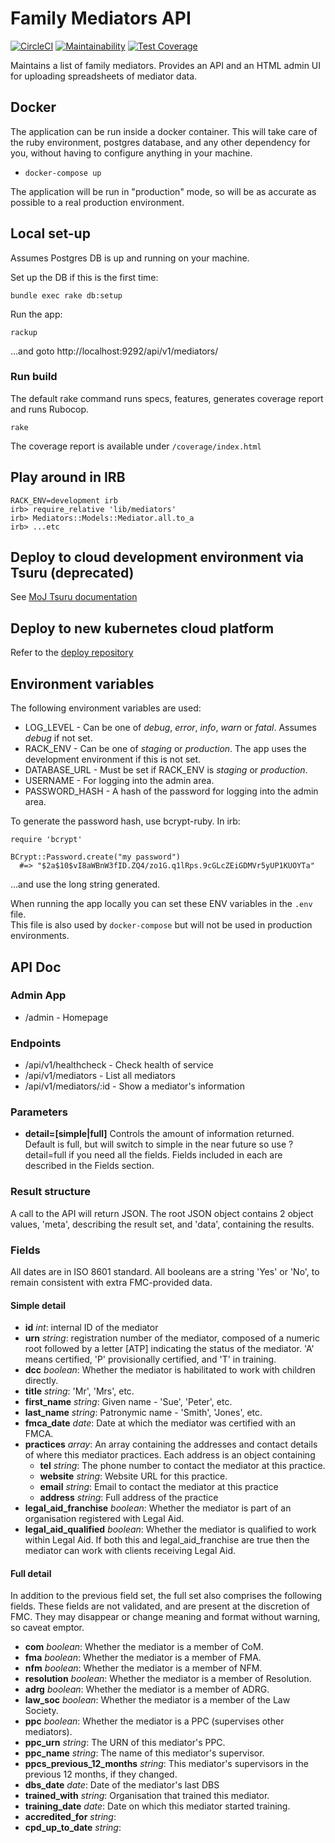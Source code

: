 # Family Mediators API
[![CircleCI](https://circleci.com/gh/ministryofjustice/family-mediators-api/tree/master.svg?style=svg)](https://circleci.com/gh/ministryofjustice/family-mediators-api/tree/master)
[![Maintainability](https://api.codeclimate.com/v1/badges/abc80e4ca233b458effe/maintainability)](https://codeclimate.com/github/ministryofjustice/family-mediators-api/maintainability)
[![Test Coverage](https://api.codeclimate.com/v1/badges/abc80e4ca233b458effe/test_coverage)](https://codeclimate.com/github/ministryofjustice/family-mediators-api/test_coverage)

Maintains a list of family mediators. Provides an API and an HTML admin UI for
uploading spreadsheets of mediator data. 

## Docker

The application can be run inside a docker container. This will take care of the ruby environment, postgres database, 
and any other dependency for you, without having to configure anything in your machine.

* `docker-compose up`

The application will be run in "production" mode, so will be as accurate as possible to a real production environment.  

## Local set-up

Assumes Postgres DB is up and running on your machine.

Set up the DB if this is the first time:

    bundle exec rake db:setup

Run the app:

    rackup

...and goto http://localhost:9292/api/v1/mediators/

### Run build

The default rake command runs specs, features, generates coverage report and runs Rubocop. 

    rake

The coverage report is available under `/coverage/index.html`


## Play around in IRB

    RACK_ENV=development irb
    irb> require_relative 'lib/mediators'
    irb> Mediators::Models::Mediator.all.to_a
    irb> ...etc


## Deploy to cloud development environment via Tsuru (deprecated)

See [MoJ Tsuru documentation](https://docs.google.com/document/d/11xQRRJ_KH4Oipn9qYCt-wk-PEaUbUrrd8pLCi1pijLE/)

## Deploy to new kubernetes cloud platform

Refer to the [deploy repository](https://github.com/ministryofjustice/family-mediators-api-deploy)

## Environment variables

The following environment variables are used:

* LOG_LEVEL - Can be one of _debug_, _error_, _info_, _warn_ or _fatal_. Assumes _debug_ if not set.
* RACK_ENV - Can be one of _staging_ or _production_. The app uses the development environment if this is not set.
* DATABASE_URL - Must be set if RACK_ENV is _staging_ or _production_.
* USERNAME - For logging into the admin area.
* PASSWORD_HASH - A hash of the password for logging into the admin area.

To generate the password hash, use bcrypt-ruby. In irb:

    require 'bcrypt'

    BCrypt::Password.create("my password")
      #=> "$2a$10$vI8aWBnW3fID.ZQ4/zo1G.q1lRps.9cGLcZEiGDMVr5yUP1KUOYTa"

...and use the long string generated.

When running the app locally you can set these ENV variables in the `.env` file.  
This file is also used by `docker-compose` but will not be used in production environments.

## API Doc

### Admin App

* /admin - Homepage

### Endpoints

* /api/v1/healthcheck - Check health of service
* /api/v1/mediators - List all mediators
* /api/v1/mediators/:id - Show a mediator's information

### Parameters

* **detail=[simple|full]**
Controls the amount of information returned. Default is full, but will switch to simple in the near future so use ?detail=full if you need all the fields. Fields included in each are described in the Fields section.

### Result structure
A call to the API will return JSON. The root JSON object contains 2 object values, 'meta', describing the result set, and 'data', containing the results.


### Fields
All dates are in ISO 8601 standard. All booleans are a string 'Yes' or 'No', to remain consistent with extra FMC-provided data.


#### Simple detail
* **id** *int*: internal ID of the mediator
* **urn** *string*: registration number of the mediator, composed of a numeric root followed by a letter [ATP] indicating the status of the mediator. 'A' means certified, 'P' provisionally certified, and 'T' in training.
* **dcc** *boolean*: Whether the mediator is habilitated to work with children directly.
* **title** *string*: 'Mr', 'Mrs', etc.
* **first_name** *string*: Given name - 'Sue', 'Peter', etc.
* **last_name** *string*: Patronymic name - 'Smith', 'Jones', etc.
* **fmca_date** *date*: Date at which the mediator was certified with an FMCA.
* **practices** *array*: An array containing the addresses and contact details of where this mediator practices. Each address is an object containing
  *  **tel** *string*: The phone number to contact the mediator at this practice.
  * **website** *string*: Website URL for this practice.
  * **email** *string*: Email to contact the mediator at this practice
  * **address** *string*: Full address of the practice 
* **legal_aid_franchise** *boolean*: Whether the mediator is part of an organisation registered with Legal Aid.
* **legal_aid_qualified** *boolean*: Whether the mediator is qualified to work within Legal Aid. If both this and legal_aid_franchise are true then the mediator can work with clients receiving Legal Aid.

#### Full detail
In addition to the previous field set, the full set also comprises the following fields. These fields are not validated, and are present at the discretion of FMC. They may disappear or change meaning and format without warning, so caveat emptor.
* **com** *boolean*: Whether the mediator is a member of CoM.
* **fma** *boolean*: Whether the mediator is a member of FMA.
* **nfm** *boolean*: Whether the mediator is a member of NFM.
* **resolution** *boolean*: Whether the mediator is a member of Resolution.
* **adrg** *boolean*: Whether the mediator is a member of ADRG.
* **law_soc** *boolean*: Whether the mediator is a member of the Law Society.
* **ppc** *boolean*: Whether the mediator is a PPC (supervises other mediators).
* **ppc_urn** *string*: The URN of this mediator's PPC.
* **ppc_name** *string*: The name of this mediator's supervisor.
* **ppcs_previous_12_months** *string*: This mediator's supervisors in the previous 12 months, if they changed.
* **dbs_date** *date*: Date of the mediator's last DBS
* **trained_with** *string*: Organisation that trained this mediator.
* **training_date** *date*: Date on which this mediator started training.
* **accredited_for** *string*:
* **cpd_up_to_date** *string*:

